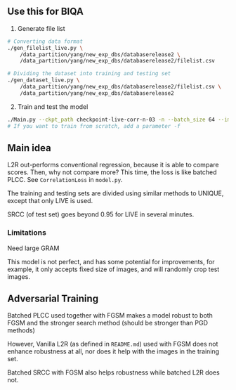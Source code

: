 ## Use this for BIQA

1. Generate file list

```bash
# Converting data format
./gen_filelist_live.py \
    /data_partition/yang/new_exp_dbs/databaserelease2 \
    /data_partition/yang/new_exp_dbs/databaserelease2/filelist.csv 

# Dividing the dataset into training and testing set
./gen_dataset_live.py \
    /data_partition/yang/new_exp_dbs/databaserelease2/filelist.csv \
    /data_partition/yang/new_exp_dbs/databaserelease2
```

2. Train and test the model 

```bash
./Main.py --ckpt_path checkpoint-live-corr-n-03 -n --batch_size 64 --image_size 400 --crop_test --trainset /data_partition/yang/new_exp_dbs/databaserelease2/ptraining/ --testset /data_partition/yang/new_exp_dbs/databaserelease2/ptesting/ --lossfn MCORR --eval_lossfn MAE --test_correlation --decay_interval 30 --max_epochs 400 --epochs_per_eval 5 --epochs_per_save 5 --lr 0.0001
# If you want to train from scratch, add a parameter -f 
```

## Main idea

L2R out-performs conventional regression, because it is able to compare scores.  Then, why not compare more?  This time, the loss is like batched PLCC.  See `CorrelationLoss` in `model.py`.

The training and testing sets are divided using similar methods to UNIQUE, except that only LIVE is used. 

SRCC (of test set) goes beyond 0.95 for LIVE in several minutes. 

### Limitations

Need large GRAM

This model is not perfect, and has some potential for improvements, for example, it only accepts fixed size of images, and will randomly crop test images. 



## Adversarial Training

Batched PLCC used together with FGSM makes a model robust to both FGSM and the stronger search method (should be stronger than PGD methods) 

However, Vanilla L2R (as defined in `README.md`) used with FGSM does not enhance robustness at all, nor does it help with the images in the training set. 

Batched SRCC with FGSM also helps robustness while batched L2R does not. 
